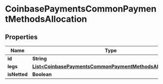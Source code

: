 
# CoinbasePaymentsCommonPaymentMethodsAllocation

## Properties
Name | Type | Description | Notes
------------ | ------------- | ------------- | -------------
**id** | **String** |  |  [optional]
**legs** | [**List&lt;CoinbasePaymentsCommonPaymentMethodsAllocationLeg&gt;**](CoinbasePaymentsCommonPaymentMethodsAllocationLeg.md) |  |  [optional]
**isNetted** | **Boolean** |  |  [optional]



